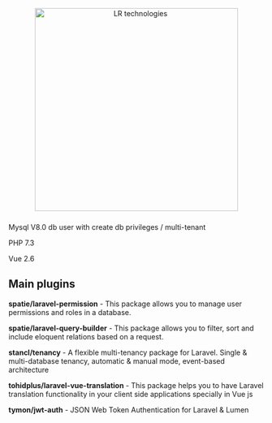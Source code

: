 <p align="center">
    <a href="https://www.lr-technologies.net/" target="_blank">
        <img src="https://www.lr-technologies.net/img/log_b.png" width="400" alt="LR technologies">
    </a>
</p>

###
Mysql V8.0
db user with create db privileges / multi-tenant

PHP 7.3

Vue 2.6

## Main plugins
<p><b>spatie/laravel-permission</b> - This package allows you to manage user permissions and roles in a database.</p>
<p><b>spatie/laravel-query-builder</b> - This package allows you to filter, sort and include eloquent relations based on a request. </p>
<p><b>stancl/tenancy</b> - A flexible multi-tenancy package for Laravel. Single & multi-database tenancy, automatic & manual mode, event-based architecture</p>
<p><b>tohidplus/laravel-vue-translation</b> - This package helps you to have Laravel translation functionality in your client side applications specially in Vue js</p>
<p><b>tymon/jwt-auth</b> - JSON Web Token Authentication for Laravel & Lumen</p>
